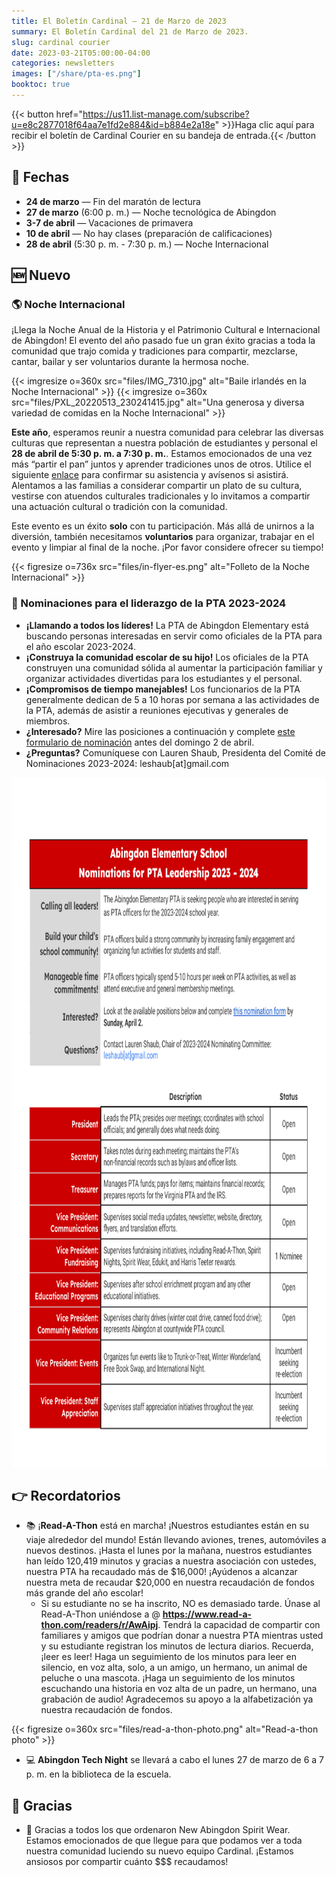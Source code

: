 ```yaml
---
title: El Boletín Cardinal — 21 de Marzo de 2023
summary: El Boletín Cardinal del 21 de Marzo de 2023.
slug: cardinal courier
date: 2023-03-21T05:00:00-04:00
categories: newsletters
images: ["/share/pta-es.png"]
booktoc: true
---
```


{{< button href="https://us11.list-manage.com/subscribe?u=e8c2877018f64aa7e1fd2e884&id=b884e2a18e" >}}Haga clic aquí para recibir el boletín de Cardinal Courier en su bandeja de entrada.{{< /button >}}

## 📅 Fechas

- **24 de marzo** — Fin del maratón de lectura
- **27 de marzo** (6:00 p. m.) — Noche tecnológica de Abingdon
- **3-7 de abril** — Vacaciones de primavera
- **10 de abril** — No hay clases (preparación de calificaciones)
- **28 de abril** (5:30 p. m. - 7:30 p. m.) — Noche Internacional

## 🆕 Nuevo

### 🌎 Noche Internacional

¡Llega la Noche Anual de la Historia y el Patrimonio Cultural e Internacional de Abingdon! El evento del año pasado fue un gran éxito gracias a toda la comunidad que trajo comida y tradiciones para compartir, mezclarse, cantar, bailar y ser voluntarios durante la hermosa noche.

{{< imgresize o=360x src="files/IMG_7310.jpg" alt="Baile irlandés en la Noche Internacional" >}}
{{< imgresize o=360x src="files/PXL_20220513_230241415.jpg" alt="Una generosa y diversa variedad de comidas en la Noche Internacional" >}}

**Este año**, esperamos reunir a nuestra comunidad para celebrar las diversas culturas que representan a nuestra población de estudiantes y personal el **28 de abril de 5:30 p. m. a 7:30 p. m.**. Estamos emocionados de una vez más “partir el pan” juntos y aprender tradiciones unos de otros. Utilice el siguiente [enlace](https://docs.google.com/forms/d/e/1FAIpQLSeizr_doYREpIoMxxgNoYP1Y2Musbz9BzvuIe78e_lKHzC-ZA/viewform) para confirmar su asistencia y avísenos si asistirá. Alentamos a las familias a considerar compartir un plato de su cultura, vestirse con atuendos culturales tradicionales y lo invitamos a compartir una actuación cultural o tradición con la comunidad.

Este evento es un éxito **solo** con tu participación. Más allá de unirnos a la diversión, también necesitamos **voluntarios** para organizar, trabajar en el evento y limpiar al final de la noche. ¡Por favor considere ofrecer su tiempo!

{{< figresize o=736x src="files/in-flyer-es.png" alt="Folleto de la Noche Internacional" >}}

### 🙋 Nominaciones para el liderazgo de la PTA 2023-2024

- **¡Llamando a todos los líderes!** La PTA de Abingdon Elementary está buscando personas interesadas en servir como oficiales de la PTA para el año escolar 2023-2024.
- **¡Construya la comunidad escolar de su hijo!** Los oficiales de la PTA construyen una comunidad sólida al aumentar la participación familiar y organizar actividades divertidas para los estudiantes y el personal.
- **¡Compromisos de tiempo manejables!** Los funcionarios de la PTA generalmente dedican de 5 a 10 horas por semana a las actividades de la PTA, además de asistir a reuniones ejecutivas y generales de miembros.
- **¿Interesado?** Mire las posiciones a continuación y complete [este formulario de nominación](https://docs.google.com/forms/d/e/1FAIpQLScPl5b8CzjnBYOVNXnR33plv3YKtS6cpMw67xFKSorHwZ7i5g/viewform?usp=share_link) antes del domingo 2 de abril.
- **¿Preguntas?** Comuníquese con Lauren Shaub, Presidenta del Comité de Nominaciones 2023-2024: leshaub[at]gmail.com

<a href="files/nom-flyer.pdf"><img src="files/nom-flyer.png" alt="Nominaciones Flyer" height="1103" width="875"></a>

## 👉 Recordatorios

- 📚 ¡**Read-A-Thon** está en marcha! ¡Nuestros estudiantes están en su viaje alrededor del mundo! Están llevando aviones, trenes, automóviles a nuevos destinos. ¡Hasta el lunes por la mañana, nuestros estudiantes han leído 120,419 minutos y gracias a nuestra asociación con ustedes, nuestra PTA ha recaudado más de $16,000! ¡Ayúdenos a alcanzar nuestra meta de recaudar $20,000 en nuestra recaudación de fondos más grande del año escolar!
     - Si su estudiante no se ha inscrito, NO es demasiado tarde. Únase al Read-A-Thon uniéndose a @ **https://www.read-a-thon.com/readers/r/AwAipj**. Tendrá la capacidad de compartir con familiares y amigos que podrían donar a nuestra PTA mientras usted y su estudiante registran los minutos de lectura diarios. Recuerda, ¡leer es leer! Haga un seguimiento de los minutos para leer en silencio, en voz alta, solo, a un amigo, un hermano, un animal de peluche o una mascota. ¡Haga un seguimiento de los minutos escuchando una historia en voz alta de un padre, un hermano, una grabación de audio! Agradecemos su apoyo a la alfabetización ya nuestra recaudación de fondos.

{{< figresize o=360x src="files/read-a-thon-photo.png" alt="Read-a-thon photo" >}}

- 💻 **Abingdon Tech Night** se llevará a cabo el lunes 27 de marzo de 6 a 7 p. m. en la biblioteca de la escuela.

## 🙏 Gracias

- 👕 Gracias a todos los que ordenaron New Abingdon Spirit Wear. Estamos emocionados de que llegue para que podamos ver a toda nuestra comunidad luciendo su nuevo equipo Cardinal. ¡Estamos ansiosos por compartir cuánto $$$ recaudamos!